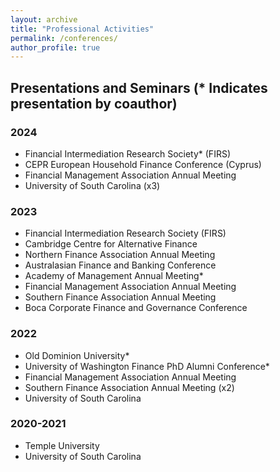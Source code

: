 ```yaml
---
layout: archive
title: "Professional Activities"
permalink: /conferences/
author_profile: true
---
```


## Presentations and Seminars (* Indicates presentation by coauthor)

### 2024 
- Financial Intermediation Research Society* (FIRS)
- CEPR European Household Finance Conference (Cyprus)
- Financial Management Association Annual Meeting
- University of South Carolina (x3)

### 2023 
- Financial Intermediation Research Society (FIRS)
- Cambridge Centre for Alternative Finance
- Northern Finance Association Annual Meeting
- Australasian Finance and Banking Conference
- Academy of Management Annual Meeting*
- Financial Management Association Annual Meeting
- Southern Finance Association Annual Meeting
- Boca Corporate Finance and Governance Conference

### 2022 
- Old Dominion University*
- University of Washington Finance PhD Alumni Conference*
- Financial Management Association Annual Meeting
- Southern Finance Association Annual Meeting (x2)
- University of South Carolina

### 2020-2021
- Temple University
- University of South Carolina
